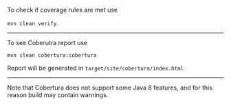 To check if coverage rules are met use

<code>mvn clean verify</code>.

---

To see Coberutra report use

<code>mvn clean cobertura:cobertura</code>

Report will be generated in <code>target/site/cobertura/index.html</code>

---
Note that Cobertura does not support some Java 8 features, and for this reason build may contain warnings.